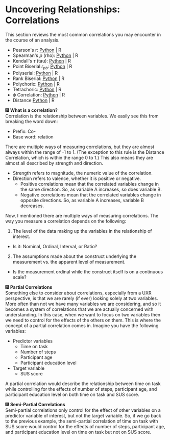 # Uncovering Relationships: Correlations

This section reviews the most common correlations you may encounter in the course of an analysis.
- Pearson's r: [Python](/module03/correlations/pearsons_r.ipynb) | R
- Spearman's $ρ$ (rho): [Python](/module03/correlations/spearmans_rho.ipynb) | R
- Kendall's $\tau$ (tau): [Python](/module03/correlations/kendalls_tau.ipynb) | R
- Point Biserial $r_{pb}$: [Python](/module03/correlations/point_biserial.ipynb) | R
- Polyserial: [Python](/module03/correlations/polyserial.ipynb) | R
- Rank Biserial: [Python](/module03/correlations/rank_biserial.ipynb) | R
- Polychoric: [Python](/module03/correlations/polychoric.ipynb) | R
- Tetrachoric: [Python](/module03/correlations/tetrachoric.ipynb) | R
- $\phi$ Correlation: [Python](/module03/correlations/phi.ipynb) | R
- Distance [Python](/module03/correlations/distance.ipynb) | R


&#x1F386; __What is a correlation?__   
Correlation is the relationship between variables. We easily see this from breaking the word down:
- Prefix: Co-
- Base word: relation

There are multiple ways of measuring correlations, but they are almost always within the range of -1 to 1. (The exception to this rule is the Distance Correlation, which is within the range 0 to 1.) This also means they are almost all described by strength and direction. 
- Strength refers to magnitude, the numeric value of the correlation.
- Direction refers to valence, whether it is positive or negative.
  - Positive correlations mean that the correlated variables change in the same direction. So, as variable A increases, so does variable B.
  - Negative correlations mean that the correlated variables change in opposite directions. So, as variable A increases, variable B decreases.

Now, I mentioned there are multiple ways of measuring correlations. The way you measure a correlation depends on the following:
1. The level of the data making up the variables in the relationship of interest.
  - Is it: Nominal, Ordinal, Interval, or Ratio?
2. The assumptions made about the construct underlying the measurement vs. the apparent level of measurement.
  - Is the measurement ordinal while the construct itself is on a continuous scale?


&#x1F386; __Partial Correlations__   
Something else to consider about correlations, especially from a UXR perspective, is that we are rarely (if ever) looking solely at two variables. More often than not we have many variables we are considering, and so it becomes a system of correlations that we are actually concerned with understanding. In this case, when we want to focus on two variables then we need to control for the effects of the others on them. This is where the concept of a partial correlation comes in. Imagine you have the following variables:
- Predictor variables
  - Time on task
  - Number of steps
  - Participant age
  - Participant education level
- Target variable
  - SUS score

A partial correlation would describe the relationship between time on task while controlling for the effects of number of steps, participant age, and participant education level on both time on task and SUS score.

&#x1F386; __Semi-Partial Correlations__   
Semi-partial correlations only control for the effect of other variables on a predictor variable of interest, but not the target variable. So, if we go back to the previous example, the semi-partial correlation of time on task with SUS score would control for the effects of number of steps, participant age, and participant education level on time on task but not on SUS score.
